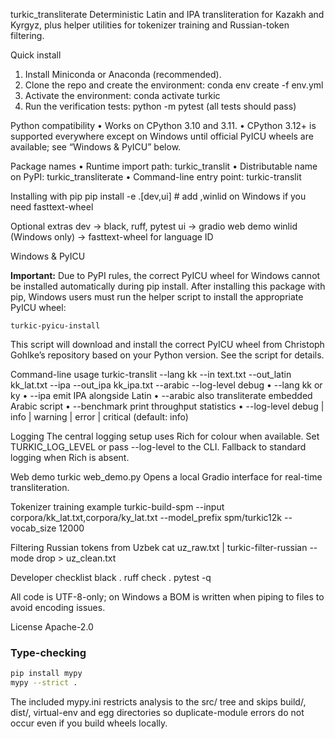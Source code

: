 turkic\_transliterate
Deterministic Latin and IPA transliteration for Kazakh and Kyrgyz, plus helper utilities for tokenizer training and Russian-token filtering.

Quick install

1. Install Miniconda or Anaconda (recommended).
2. Clone the repo and create the environment:
   conda env create -f env.yml
3. Activate the environment:
   conda activate turkic
4. Run the verification tests:
   python -m pytest      (all tests should pass)

Python compatibility
• Works on CPython 3.10 and 3.11.
• CPython 3.12+ is supported everywhere except on Windows until official PyICU wheels are available; see “Windows & PyICU” below.

Package names
• Runtime import path:  turkic\_translit
• Distributable name on PyPI:  turkic\_transliterate
• Command-line entry point:  turkic-translit

Installing with pip
pip install -e .\[dev,ui]        # add ,winlid on Windows if you need fasttext-wheel

Optional extras
dev   → black, ruff, pytest
ui    → gradio web demo
winlid (Windows only) → fasttext-wheel for language ID

Windows & PyICU

**Important:** Due to PyPI rules, the correct PyICU wheel for Windows cannot be installed automatically during pip install. After installing this package with pip, Windows users must run the helper script to install the appropriate PyICU wheel:

    turkic-pyicu-install

This script will download and install the correct PyICU wheel from Christoph Gohlke’s repository based on your Python version. See the script for details.

Command-line usage
turkic-translit --lang kk --in text.txt --out\_latin kk\_lat.txt --ipa --out\_ipa kk\_ipa.txt --arabic --log-level debug
• --lang            kk or ky
• --ipa             emit IPA alongside Latin
• --arabic          also transliterate embedded Arabic script
• --benchmark       print throughput statistics
• --log-level       debug | info | warning | error | critical (default: info)

Logging
The central logging setup uses Rich for colour when available.
Set TURKIC\_LOG\_LEVEL or pass --log-level to the CLI.
Fallback to standard logging when Rich is absent.

Web demo
turkic web\_demo.py
Opens a local Gradio interface for real-time transliteration.

Tokenizer training example
turkic-build-spm --input corpora/kk\_lat.txt,corpora/ky\_lat.txt --model\_prefix spm/turkic12k --vocab\_size 12000

Filtering Russian tokens from Uzbek
cat uz\_raw\.txt | turkic-filter-russian --mode drop > uz\_clean.txt

Developer checklist
black .
ruff check .
pytest -q

All code is UTF-8-only; on Windows a BOM is written when piping to files to avoid encoding issues.

License
Apache-2.0

### Type-checking

```bash
pip install mypy
mypy --strict .
```

The included mypy.ini restricts analysis to the src/ tree and skips
build/, dist/, virtual-env and egg directories so duplicate-module
errors do not occur even if you build wheels locally.
